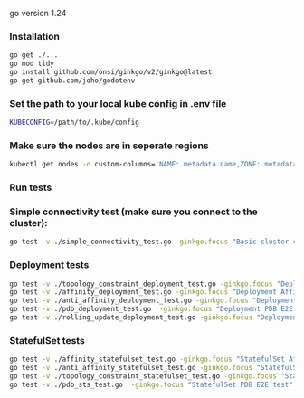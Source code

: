 go version 1.24

### Installation
```bash
go get ./...
go mod tidy
go install github.com/onsi/ginkgo/v2/ginkgo@latest
go get github.com/joho/godotenv
```
### Set the path to your local kube config in .env file
```bash
KUBECONFIG=/path/to/.kube/config
```

### Make sure the nodes are in seperate regions
```bash
kubectl get nodes -o custom-columns='NAME:.metadata.name,ZONE:.metadata.labels.topology\.kubernetes\.io/zone'
```

### Run tests

### Simple connectivity test (make sure you connect to the cluster):
```bash
go test -v ./simple_connectivity_test.go -ginkgo.focus "Basic cluster connectivity test"
```

### Deployment tests
```bash
go test -v ./topology_constraint_deployment_test.go -ginkgo.focus "Deployment Topology E2E test"
go test -v ./affinity_deployment_test.go -ginkgo.focus "Deployment Affinity Test Suite"
go test -v ./anti_affinity_deployment_test.go -ginkgo.focus "Deployment Anti Affinity Test Suite"
go test -v ./pdb_deployment_test.go  -ginkgo.focus "Deployment PDB E2E test"
go test -v ./rolling_update_deployment_test.go -ginkgo.focus "Deployment Rolling Update E2E test"
```
### StatefulSet tests
```bash
go test -v ./affinity_statefulset_test.go -ginkgo.focus "StatefulSet Affinity Test Suite"
go test -v ./anti_affinity_statefulset_test.go -ginkgo.focus "StatefulSet Anti Affinity E2E test"
go test -v ./topology_constraint_statefulset_test.go -ginkgo.focus "StatefulSet Topology E2E test"
go test -v ./pdb_sts_test.go  -ginkgo.focus "StatefulSet PDB E2E test"
```